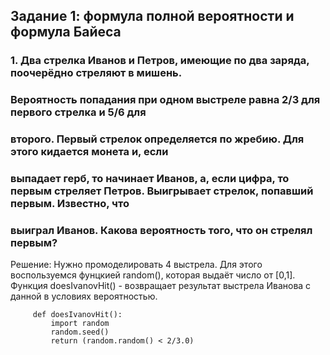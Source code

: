 ##  Задание 1: формула полной вероятности и формула Байеса

###  1. Два стрелка Иванов и Петров, имеющие по два заряда, поочерёдно стреляют в мишень.
###  Вероятность попадания при одном выстреле равна 2/3 для первого стрелка и 5/6 для
###  второго. Первый стрелок определяется по жребию. Для этого кидается монета и, если
###  выпадает герб, то начинает Иванов, а, если цифра, то первым стреляет Петров. Выигрывает стрелок, попавший первым. Известно, что
###  выиграл Иванов. Какова вероятность того, что он стрелял первым?

Решение: Нужно промоделировать 4 выстрела. Для этого воспользуемся фунцкией random(), которая выдаёт число от [0,1]. 
         Функция doesIvanovHit() - возвращает результат выстрела Иванова с данной в условиях вероятностью.
        
         def doesIvanovHit():
             import random
             random.seed()
             return (random.random() < 2/3.0)

         
